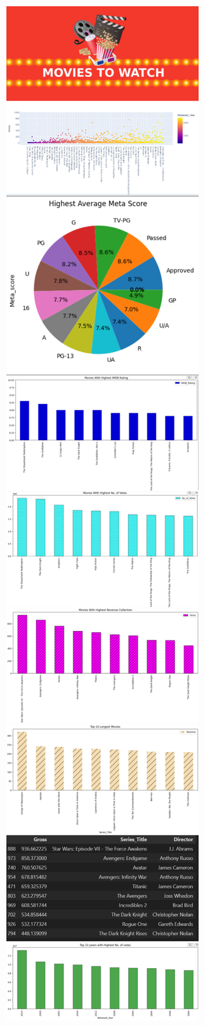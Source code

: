 <img src = "screenshot/movies.png">
<img src = "screenshot/movies1.png">
<img src = "screenshot/Highest Average Meta Score.png">
<img src = "screenshot/Movies With Highest IMDB Rating.png">
<img src = "screenshot/Movies With Highest No. of votes.png">
<img src = "screenshot/Movies With Highest Revenue Collection.png">
<img src = "screenshot/Top 10 Longest Movies.png">
<img src = "screenshot/Top 10 movies Highest Revenue Collection.png">
<img src = "screenshot/Top 10 Years with Highes No. of Votes.png">